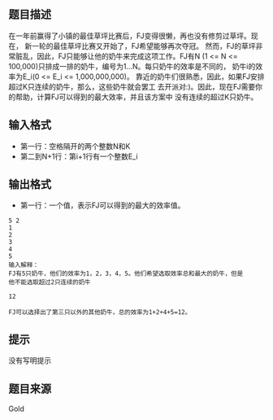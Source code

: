 


## 题目描述
在一年前赢得了小镇的最佳草坪比赛后，FJ变得很懒，再也没有修剪过草坪。现在，
新一轮的最佳草坪比赛又开始了，FJ希望能够再次夺冠。
然而，FJ的草坪非常脏乱，因此，FJ只能够让他的奶牛来完成这项工作。FJ有N
(1 <= N <= 100,000)只排成一排的奶牛，编号为1...N。每只奶牛的效率是不同的，
奶牛i的效率为E_i(0 <= E_i <= 1,000,000,000)。
靠近的奶牛们很熟悉，因此，如果FJ安排超过K只连续的奶牛，那么，这些奶牛就会罢工
去开派对:)。因此，现在FJ需要你的帮助，计算FJ可以得到的最大效率，并且该方案中
没有连续的超过K只奶牛。
## 输入格式
* 第一行：空格隔开的两个整数N和K
* 第二到N+1行：第i+1行有一个整数E_i
## 输出格式
* 第一行：一个值，表示FJ可以得到的最大的效率值。

```input1
5 2
1
2
3
4
5
输入解释：
FJ有5只奶牛，他们的效率为1，2，3，4，5。他们希望选取效率总和最大的奶牛，但是
他不能选取超过2只连续的奶牛

```

```output1
12

FJ可以选择出了第三只以外的其他奶牛，总的效率为1+2+4+5=12。
```

## 提示
没有写明提示
## 题目来源
Gold


